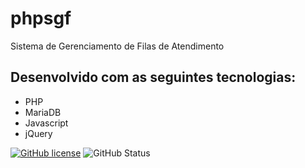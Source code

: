 # phpsgf
Sistema de Gerenciamento de Filas de Atendimento

Desenvolvido com as seguintes tecnologias:
-----------------------------------------
- PHP
- MariaDB
- Javascript
- jQuery


[![GitHub license](https://img.shields.io/github/license/igormenin/phpsgf)](https://github.com/igormenin/phpsgf/blob/main/LICENSE)
![GitHub Status](https://img.shields.io/badge/Status-Production-brightgreen)
